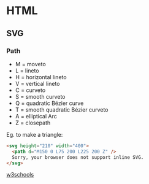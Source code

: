 # HTML

## SVG
### Path
- M = moveto
- L = lineto
- H = horizontal lineto
- V = vertical lineto
- C = curveto
- S = smooth curveto
- Q = quadratic Bézier curve
- T = smooth quadratic Bézier curveto
- A = elliptical Arc
- Z = closepath

Eg. to make a triangle:
```html
<svg height="210" width="400">
  <path d="M150 0 L75 200 L225 200 Z" />
  Sorry, your browser does not support inline SVG.
</svg>
```
[w3schools](https://www.w3schools.com/graphics/svg_path.asp)
